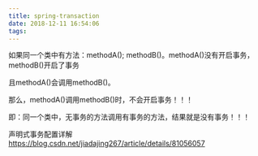 ```yaml
---
title: spring-transaction
date: 2018-12-11 16:54:06
tags:
---
```

如果同一个类中有方法：methodA(); methodB()。methodA()没有开启事务，methodB()开启了事务

且methodA()会调用methodB()。

那么，methodA()调用methodB()时，不会开启事务！！！

即：同一个类中，无事务的方法调用有事务的方法，结果就是没有事务！！！

声明式事务配置详解
https://blog.csdn.net/jiadajing267/article/details/81056057